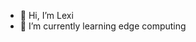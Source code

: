 - 👋 Hi, I’m Lexi
- 🌱 I’m currently learning edge computing


<!---
BohemioLexi/BohemioLexi is a ✨ special ✨ repository because its `README.md` (this file) appears on your GitHub profile.
You can click the Preview link to take a look at your changes.
--->
